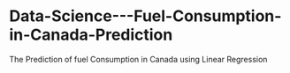 # Data-Science---Fuel-Consumption-in-Canada-Prediction
The Prediction of fuel Consumption in Canada using Linear Regression
